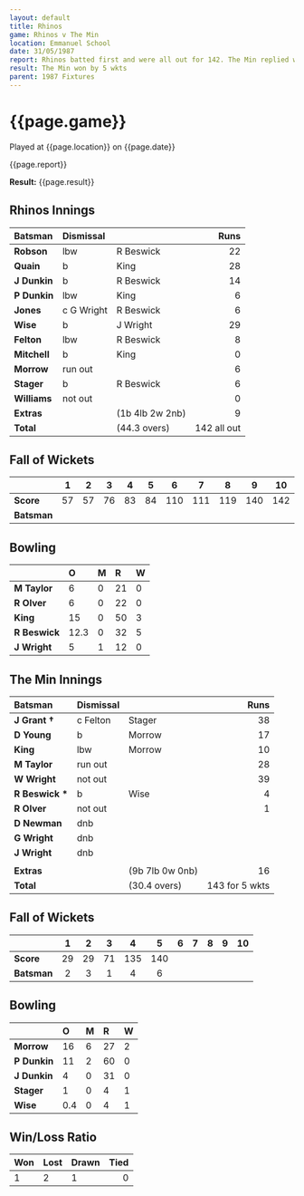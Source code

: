 ```yaml
---
layout: default
title: Rhinos
game: Rhinos v The Min
location: Emmanuel School
date: 31/05/1987
report: Rhinos batted first and were all out for 142. The Min replied with 143 for 5 wkts
result: The Min won by 5 wkts
parent: 1987 Fixtures
---
```


# {{page.game}}

Played at {{page.location}} on {{page.date}}

{{page.report}}

**Result:** {{page.result}}

## Rhinos Innings

| Batsman | Dismissal |  | Runs |
|:---|:---|---|---:|
| **Robson** | lbw | R Beswick | 22 | 
| **Quain** | b | King | 28 | 
| **J Dunkin** | b | R Beswick | 14 | 
| **P Dunkin** | lbw | King | 6 | 
| **Jones** | c G Wright | R Beswick | 6 | 
| **Wise** | b | J Wright | 29 |
| **Felton** | lbw | R Beswick | 8 | 
| **Mitchell** | b | King | 0 |
| **Morrow** | run out |  | 6 | 
| **Stager** | b | R Beswick | 6 | 
| **Williams** | not out |  | 0 |
| **Extras** | | (1b 4lb 2w 2nb) | 9 | 
| **Total** | | (44.3 overs) | 142 all out | 

## Fall of Wickets

| | 1 | 2 | 3 | 4 | 5 | 6 | 7 | 8 | 9 | 10 |
|---|:---:|:---:|:---:|:---:|:---:|:---:|:---:|:---:|:---:|:---:|
| **Score** | 57 | 57 | 76 | 83 | 84 | 110 | 111 | 119 | 140 | 142 |
| **Batsman** |  |  |  |  |  |  |  |  |  |  |

## Bowling

| | O | M | R | W |
|---|:---|:---|:---|:---|
| **M Taylor** | 6 | 0 | 21 | 0 | 
| **R Olver** | 6 | 0 | 22 | 0 | 
| **King** | 15 | 0 | 50 | 3 | 
| **R Beswick** | 12.3 | 0 | 32 | 5 | 
| **J Wright** | 5 | 1 | 12 | 0 |

## The Min Innings

| Batsman | Dismissal |  | Runs |
|:---|:---|---|---:|
| **J Grant &#8224;** | c Felton | Stager | 38 | 
| **D Young** | b | Morrow | 17 | 
| **King** | lbw | Morrow | 10 | 
| **M Taylor** | run out |  | 28 | 
| **W Wright** | not out |  | 39 | 
| **R Beswick &#42;** | b | Wise | 4 | 
| **R Olver** | not out |   | 1 | 
| **D Newman** | dnb |  |  | 
| **G Wright** | dnb |  |  | 
| **J Wright** | dnb |  |  | 
|  |  |  |  | 
| **Extras** | | (9b 7lb 0w 0nb) | 16 | 
| **Total** | | (30.4 overs) | 143 for 5 wkts | 

## Fall of Wickets

| | 1 | 2 | 3 | 4 | 5 | 6 | 7 | 8 | 9 | 10 |
|---|:---:|:---:|:---:|:---:|:---:|:---:|:---:|:---:|:---:|:---:|
| **Score** | 29 | 29 | 71 | 135 | 140 |  |  |  |  |  | 
| **Batsman** | 2 | 3 | 1 | 4 | 6 |  |  |  |  |  | 

## Bowling

| | O | M | R | W |
|---|:---|:---|:---|:---|
| **Morrow** | 16 | 6 | 27 | 2 | 
| **P Dunkin** | 11 | 2 | 60 | 0 | 
| **J Dunkin** | 4 | 0 | 31 | 0 |
| **Stager** | 1 | 0 | 4 | 1 |
| **Wise** | 0.4 | 0 | 4 | 1 | 

## Win/Loss Ratio

| Won | Lost | Drawn | Tied |
|:---|:---|:---|---:|
| 1 | 2 | 1 | 0 |